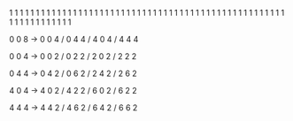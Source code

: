 1 1 1 1 1 1 1 1
1 1 1 1 1 1 1 1
1 1 1 1 1 1 1 1
1 1 1 1 1 1 1 1
1 1 1 1 1 1 1 1
1 1 1 1 1 1 1 1
1 1 1 1 1 1 1 1
1 1 1 1 1 1 1 1

0 0 8
-> 0 0 4 / 0 4 4 / 4 0 4 / 4 4 4

0 0 4
-> 0 0 2 / 0 2 2 / 2 0 2 / 2 2 2

0 4 4
-> 0 4 2 / 0 6 2 / 2 4 2 / 2 6 2

4 0 4
-> 4 0 2 / 4 2 2 / 6 0 2 / 6 2 2

4 4 4
-> 4 4 2 / 4 6 2 / 6 4 2 / 6 6 2